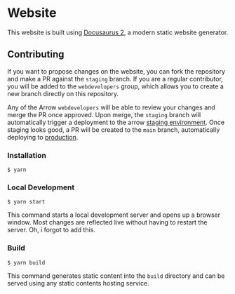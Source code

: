 # Website

This website is built using [Docusaurus 2](https://docusaurus.io/), a modern static website generator.

## Contributing

If you want to propose changes on the website, you can fork the repository and make a PR against the `staging` branch. If you are a regular contributor, you will be added to the `webdevelopers` group, which allows you to create a new branch directly on this repository.

Any of the Arrow `webdevelopers` will be able to review your changes and merge the PR once approved. Upon merge, the `staging` branch will automatically trigger a deployment to the arrow [staging environment](https://stg.arrowair.com). Once staging looks good, a PR will be created to the `main` branch, automatically deploying to [production](https://www.arrowair.com).

### Installation

```
$ yarn
```

### Local Development

```
$ yarn start
```

This command starts a local development server and opens up a browser window. Most changes are reflected live without having to restart the server. Oh, i forgot to add this.

### Build

```
$ yarn build
```

This command generates static content into the `build` directory and can be served using any static contents hosting service.
